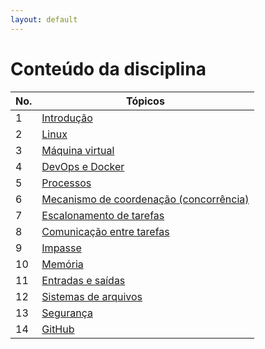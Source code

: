 ```yaml
---
layout: default
---
```


# [](#header-1) Conteúdo da disciplina


No. | Tópicos | 
--- | --- | 
1   | [Introdução](introduction/index) |
2   | [Linux](linux) |
3   | [Máquina virtual](vm) |
4   | [DevOps e Docker](docker) | 
5   | [Processos](process/introduction) |
6   | [Mecanismo de coordenação (concorrência)](process/concurrency.pdf) |
7   | [Escalonamento de tarefas](process/scheduler.pdf)  |
8   | [Comunicação entre tarefas](process/communication) |
9   | [Impasse](process/deadlocks) |
10  | [Memória](memory) |
11  | [Entradas e saídas](io) |
12  | [Sistemas de arquivos](files) |
13  | [Segurança](security) |
14  | [GitHub](github) |
